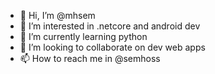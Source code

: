 - 👋 Hi, I’m @mhsem
- 👀 I’m interested in .netcore and android dev
- 🌱 I’m currently learning python
- 💞️ I’m looking to collaborate on dev web apps
- 📫 How to reach me in @semhoss

<!---
mhsem/mhsem is a ✨ special ✨ repository because its `README.md` (this file) appears on your GitHub profile.
You can click the Preview link to take a look at your changes.
--->
